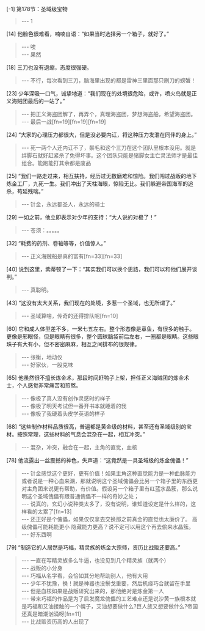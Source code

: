 
[-1] 第178节：圣域级宝物
>--- 1<br>

[14] 他脸色很难看，喃喃自语：“如果当时选择另一个箱子，就好了。”
>--- 唉<br>
>--- 果然<br>

[18] 三刀也没有退缩，态度很强硬。
>--- 不行，每次看到三刀，脑海里出现的都是雷神三里面那只刷刀的螃蟹！<br>

[23] 少年深吸一口气，诚挚地道：“我们现在的处境很危险，或许，喷火岛就是正义海贼团最后的一站了。”
>--- 把正义海盗团解了，再弄个，真理海盗团，梦想海盗船，希望海盗团。<br>
>--- 最后一战[fn=19][fn=19][fn=19]<br>

[24] “大家的心理压力都很大，但是没必要内讧，将这种压力发泄在同伴的身上。”
>--- 死一两个人还内讧不了，鬃毛和这个三刀在这个团队里根本没用。就是绊脚石就好赶紧杀了免得坏事。这个团队只能是猪脚女主亡灵法师才是最佳组合。能跑能打其余都是废品<br>

[25] “我们一路走过来，相互扶持，经历过无数磨难和惊险。我们闯过战贩的地下炼金工厂，九死一生。我们冲出了天柱海眼，惊险无比。我们躲避帝国海军的追杀，苟延残喘。”
>--- 针金，永远都圣人，永远的骑士<br>

[29] 一如之前，他立即表示对少年的支持：“大人说的对极了！”
>--- 苍须：。。。。。<br>

[32] “耗费的药剂、卷轴等等，价值惊人。”
>--- 正义海贼船是真的富有[fn=33][fn=33]<br>

[40] 说到这里，紫蒂顿了一下：“其实我们可以换个思路，我们可以和他们展开谈判。”
>--- 真聪明。<br>

[43] “这没有太大关系，我们现在的处境，多惹一个圣域，也无所谓了。”
>--- 圣域算啥，传奇的还得排队呢[fn=10]<br>

[60] 它和成人体型差不多，一米七五左右。整个形态像是章鱼，有很多的触手。更像是邪眼怪，但是眼睛有很多，整个圆球脑袋前后左右，一圈都是眼睛。这些眼珠子有大有小，但不密密麻麻，相互之间排布的很规律。
>--- 张衡，地动仪<br>
>--- 好家伙，一股克味<br>

[65] 他虽然很不擅长炼金术，那段时间赶鸭子上架，担任正义海贼团的炼金术士，个人感觉非常痛苦和煎熬。
>--- 像极了真人没有创作灵感时的样子<br>
>--- 像极了明天考试但一番开书本就睡着的我<br>
>--- 像极了我硬着头皮学英语的样子<br>

[68] “这些制作材料品质很高，普遍都是黄金级的材料，甚至还有圣域级别的宝材。按照常理，这些材料的气息会混杂在一起，相互冲突。”
>--- 混杂，冲突，融合在一起，主角的直觉，血核<br>

[78] 他流露出一丝震撼的神色，失声道：“这竟然是一具圣域级的炼金傀儡！”
>--- 针金感觉这个更好，更有价值！如果主角这种直觉能力是一种血脉能力或者说是一种心血来潮，那就说明这个圣域傀儡会比另一个箱子里的东西更对主角团来说更有帮助，有价值。假设另一个箱子里有红蓝水晶簇，那么说明这个圣域傀儡有跟普通傀儡不一样的奇妙之处；<br>
>--- 说真的，玄幻小说种类太多了，没有说明，谁知道设定是什么样的，这样看的太累了[fn=13]<br>
>--- 还正好是个傀儡，如果仅仅拿去交换那之前真金的直觉也太廉价了。
高级傀儡可能耗能更小 隐藏能力更高？说不定可以用这个再去偷来水晶簇。<br>
>--- 好东西啊<br>

[79] “制造它的人居然是巧福，精灵族的炼金大宗师，资历比战贩还要高。”
>--- 一直在写精灵族多么牛逼，也没见到几个精灵族（就两个）<br>
>--- 战贩的小分身<br>
>--- 巧福从名字看，会恰如其分地帮助别人，他有大用<br>
>--- 少年不犹豫，换！就是神器也没鬃戈重要，然后机缘巧合就留在手里<br>
>--- 但是血核如果是战贩研究出来的，那他绝对是炼金第一人<br>
>--- 带来巧福的作品是为了启发魔龙傀儡的工艺难点还是说沙黄一族根本就是巧福和艾油接触的一个幌子，艾油想要做什么?巨人族又想要做什么?帝国还真是暗潮汹涌呀[fn=11]<br>
>--- 比战贩资历高的人出现了<br>
